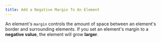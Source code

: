 ```yaml
---
title: Add a Negative Margin To An Element
---
```

An element's `margin` controls the amount of space between an element's border and surrounding elements. If you set an element's margin to a **negative value**, the element will grow **larger**.
